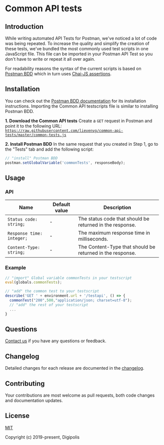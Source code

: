 # Common API tests

## Introduction

While writing automated API Tests for Postman, we've noticed a lot of code was being repeated.
To increase the quality and simplify the creation of these tests, we've bundled the most commonly used test scripts in one JavaScript file.
This file can be imported in your Postman API Test so you don't have to write or repeat it all over again.

For readability reasons the syntax of the current scripts is based on [Postman BDD](https://github.com/JamesMessinger/postman-bdd) which in turn uses [Chai-JS assertions](http://chaijs.com/api/bdd/).

## Installation

You can check out the [Postman BDD documentation](https://github.com/JamesMessinger/postman-bdd) for its installation instructions.
Importing the Common API testscripts file is similar to installing Postman BDD.

**1. Download the Common API tests**
Create a `GET` request in Postman and point it to the following URL:<br>
[`https://raw.githubusercontent.com/lievenvg/common-api-tests/master/common-tests.js`](https://raw.githubusercontent.com/lievenvg/common-api-tests/master/common-tests.js)

**2. Install Postman BDD**
In the same request that you created in Step 1, go to the "Tests" tab and add the following script:

```javascript
// "install" Postman BDD
postman.setGlobalVariable('commonTests', responseBody);
```

## Usage

### API

| Name         | Default value | Description |
| -----------  | ------ | -------------------------- |
| `Status code: string;` | - | The status code that should be returned in the response. |
| `Response time: integer;` | - | The maximum response time in milliseconds. |
| `Content-Type: string;` | - | The Content-Type that should be returned in the response. |

### Example

```javascript
// "import" Global variable commonTests in your testscript
eval(globals.commonTests);

// "add" the common test to your testscript
describe('GET ' + environment.url + '/testapi', () => {
  commonTest("200",500,"application/json; charset=utf-8");
  // "add" the rest of your testscript
  ...
}
```

## Questions

[Contact us](mailto:DA_ACPaaS_testing@digipolis.be) if you have any questions or feedback.

## Changelog

Detailed changes for each release are documented in the [changelog](./CHANGELOG.md).

## Contributing

Your contributions are most welcome as pull requests, both code changes and documentation updates.

## License

[MIT](./LICENSE.md)

Copyright (c) 2019-present, Digipolis
